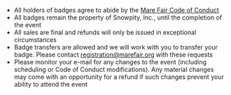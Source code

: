 - All holders of badges agree to abide by the [Mare Fair Code of Conduct](#code-of-conduct)
- All badges remain the property of Snowpity, Inc., until the completion of the event
- All sales are final and refunds will only be issued in exceptional circumstances
- Badge transfers are allowed and we will work with you to transfer your badge.  Please contact [registration@marefair.org](registration@marefair.org) with these requests
- Please monitor your e-mail for any changes to the event (including scheduling or Code of Conduct modifications).  Any material changes may come with an opportunity for a refund if such changes prevent your ability to attend the event
